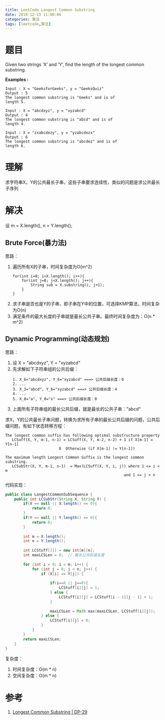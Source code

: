 ```yaml
---
title: LeetCode Longest Common Substring
date: 2018-12-15 11:00:06
categories: 算法
tags: [leetcode,算法]
---
```


# 题目
Given two strings ‘X’ and ‘Y’, find the length of the longest common substring.

**Examples :**
```
Input : X = "GeeksforGeeks", y = "GeeksQuiz"
Output : 5
The longest common substring is "Geeks" and is of
length 5.

Input : X = "abcdxyz", y = "xyzabcd"
Output : 4
The longest common substring is "abcd" and is of
length 4.

Input : X = "zxabcdezy", y = "yzabcdezx"
Output : 6
The longest common substring is "abcdez" and is of
length 6.
```

# 理解
求字符串X，Y的公共最长子串，这些子串要求连续性，类似的问题是求公共最长子序列

# 解决

设 m = X.length(), n = Y.length();

## Brute Force(暴力法)
思路：
1. 遍历所有X的子串，时间复杂度为O(m^2)
    ```
    for(int i=0; i<X.length(); i++){
        for(int j=0; j<X.length(); j++){
            String sub = X.substring(i, j+1);
        }
    }
    ```
2. 求子串是否也是Y的子串，即子串在Y中的位置，可选择KMP算法，时间复杂为O(n)
3. 满足条件的最大长度的子串就是最长公共子串。最终时间复杂度为：O(n * m^2)

## Dynamic Programming(动态规划)
思路：
1. 设 X = "abcdxyz", Y = "xyzabcd"
2. 先求解如下子符串组的公共后缀：
    ```
    1. X_6="abcdxyz", Y_6="xyzabcd" ===> 公共后缀长度：0
    2. ...
    3. X_3="abcd", Y_6="xyzabcd" ===> 公共后缀长度：4
    4. ...
    5. X_0="a", Y_0="x" ===> 公共后缀长度：0
    ```
3. 上面所有子符串组的最长公共后缀，就是最长的公共子串：”abcd“

求X，Y的公共最长子串问题，转换为求所有子串的最长公共后缀的问题，公共后缀问题，有如下状态转移方程：
```
The longest common suffix has following optimal substructure property
   LCSuff(X, Y, m-1, n-1) = LCSuff(X, Y, m-2, n-2) + 1 if X[m-1] = Y[n-1]
                        0  Otherwise (if X[m-1] != Y[n-1])

The maximum length Longest Common Suffix is the longest common substring.
   LCSubStr(X, Y, m-1, n-1)  = Max(LCSuff(X, Y, i, j)) where 1 <= i < m
                                                     and 1 <= j < n
```

代码实现：
```java
public class LongestCommonSubSequence { 
    public int LCSubStr(String X, String Y) { 
        if(X == null || X.length() == 0){
            return 0;
        }
        if(Y == null || Y.length() == 0){
            return 0;
        }
        
        int m = X.length();
        int n = Y.length();
    
        int LCStuff[][] = new int[m][n]; 
        int maxLCSLen = 0;  // 最长公共后缀长度
        
        for (int i = 0; i < m; i++) {
            for (int j = 0; j < n; j++) {
                if (X[i] == Y[j]) { 
                    
                    if(i==0 || j==0){
                        LCStuff[i][j] = 1;
                    } else {
                        LCStuff[i][j] = LCStuff[i - 1][j - 1] + 1; 
                    }
                    
                    maxLCSLen = Math.max(maxLCSLen, LCStuff[i][j]); 
                } else {
                    LCStuff[i][j] = 0; 
                }
            } 
        } 
        return maxLCSLen; 
    } 
}
```

复杂度：
1. 时间复杂度：O(m * n)
2. 空间复杂度：O(m * n)

# 参考
1. [Longest Common Substring | DP-29](https://www.geeksforgeeks.org/longest-common-substring-dp-29/)